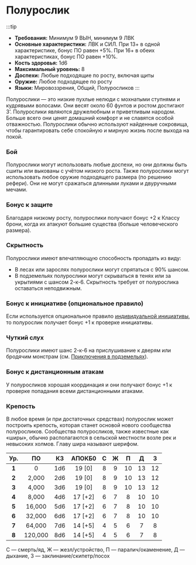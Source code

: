 # Полурослик

:::tip
- **Требования:** Минимум 9 ВЫН, минимум 9 ЛВК
- **Основные характеристики:** ЛВК и СИЛ. При 13+ в одной характеристике, бонус ПО равен +5%. При 16+ в обеих характеристиках, бонус ПО равен +10%.
- **Кость здоровья:** 1d6
- **Максимальный уровень:** 8
- **Доспехи:** Любые подходящие по росту, включая щиты
- **Оружие:** Любое подходящее по росту
- **Языки:** Мировоззрения, Общий, Полуросликов
:::

Полурослики — это низкие пухлые нелюди с мохнатыми ступнями и кудрявыми волосами. Они весят около 60 фунтов и ростом достигают 3’. Полурослики являются дружелюбным и приветливым народом. Больше всего они ценят домашний комфорт и не славятся особой отважностью. Полурослики обычно используют найденные сокровища, чтобы гарантировать себе спокойную и мирную жизнь после выхода на покой.

### Бой

Полурослики могут использовать любые доспехи, но они должны быть сшиты или выкованы с учётом низкого роста. Также полурослики могут использовать любое оружие подходящего размера (по решению рефери). Они не могут сражаться длинными луками и двуручными мечами.

### Бонус к защите

Благодаря низкому росту, полурослики получают бонус +2 к Классу брони, когда их атакуют большие существа (больше человеческого размера).

### Скрытность

Полурослики имеют впечатляющую способность пропадать из виду:

- В лесах или зарослях полурослики могут спрятаться с 90% шансом.
- В подземельях полурослики могут скрываться в тенях или за укрытиями с шансом 2-к-6. Скрытность требует от полурослика оставаться неподвижным.

### Бонус к инициативе (опциональное правило)

Если используется опциональное правило [индивидуальной инициативы](temp), то полурослик получает бонус +1 к проверке инициативы.

### Чуткий слух

Полурослики имеют шанс 2-к-6 на прислушивание к дверям или бродячим монстрам (см. [Приключения в подземельях](/adventuring/adventuring-dungeons.md)).

### Бонус к дистанционным атакам

У полуросликов хорошая координация и они получают бонус +1 к проверке попадания всеми дистанционными атаками.

### Крепость

В любое время (и при достаточных средствах) полурослик может построить крепость, которая станет основой нового сообщества полуросликов. Сообщества полуросликов, также известные как «ширы», обычно располагаются в сельской местности возле рек и невысоких холмов. Главу шира называют шерифом.

|  Ур.  |   ПО    |  КЗ   | АПОКБ0  |   C   |   Ж   |   П   |   Д   |   З   |
| :---: | :-----: | :---: | :-----: | :---: | :---: | :---: | :---: | :---: |
| **1** |    0    |  1d6  | 19 [0]  |   8   |   9   |  10   |  13   |  12   |
| **2** |  2,000  |  2d6  | 19 [0]  |   8   |   9   |  10   |  13   |  12   |
| **3** |  4,000  |  3d6  | 19 [0]  |   8   |   9   |  10   |  13   |  12   |
| **4** |  8,000  |  4d6  | 17 [+2] |   6   |   7   |   8   |  10   |  10   |
| **5** | 16,000  |  5d6  | 17 [+2] |   6   |   7   |   8   |  10   |  10   |
| **6** | 32,000  |  6d6  | 17 [+2] |   6   |   7   |   8   |  10   |  10   |
| **7** | 64,000  |  7d6  | 14 [+5] |   4   |   5   |   6   |   7   |   8   |
| **8** | 120,000 |  8d6  | 14 [+5] |   4   |   5   |   6   |   7   |   8   |

<span class="micro">С — смерть/яд, Ж — жезл/устройство, П — паралич/окаменение, Д — дыхание, З — заклинание/скипетр/посох</span>